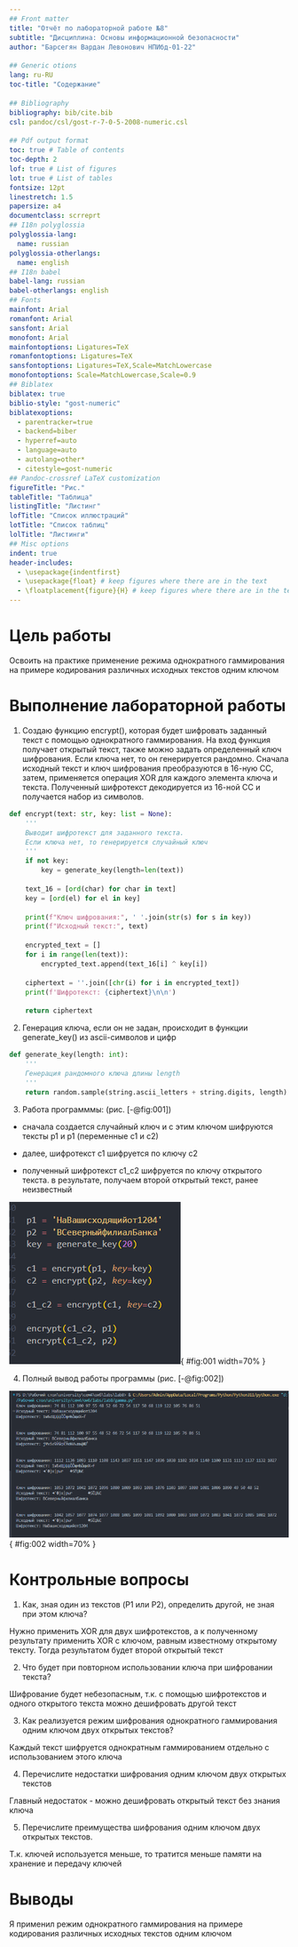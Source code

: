 ```yaml
---
## Front matter
title: "Отчёт по лабораторной работе №8"
subtitle: "Дисциплина: Основы информационной безопасности"
author: "Барсегян Вардан Левонович НПИбд-01-22"

## Generic otions
lang: ru-RU
toc-title: "Содержание"

## Bibliography
bibliography: bib/cite.bib
csl: pandoc/csl/gost-r-7-0-5-2008-numeric.csl

## Pdf output format
toc: true # Table of contents
toc-depth: 2
lof: true # List of figures
lot: true # List of tables
fontsize: 12pt
linestretch: 1.5
papersize: a4
documentclass: scrreprt
## I18n polyglossia
polyglossia-lang:
  name: russian
polyglossia-otherlangs:
  name: english
## I18n babel
babel-lang: russian
babel-otherlangs: english
## Fonts
mainfont: Arial
romanfont: Arial
sansfont: Arial
monofont: Arial
mainfontoptions: Ligatures=TeX
romanfontoptions: Ligatures=TeX
sansfontoptions: Ligatures=TeX,Scale=MatchLowercase
monofontoptions: Scale=MatchLowercase,Scale=0.9
## Biblatex
biblatex: true
biblio-style: "gost-numeric"
biblatexoptions:
  - parentracker=true
  - backend=biber
  - hyperref=auto
  - language=auto
  - autolang=other*
  - citestyle=gost-numeric
## Pandoc-crossref LaTeX customization
figureTitle: "Рис."
tableTitle: "Таблица"
listingTitle: "Листинг"
lofTitle: "Список иллюстраций"
lotTitle: "Список таблиц"
lolTitle: "Листинги"
## Misc options
indent: true
header-includes:
  - \usepackage{indentfirst}
  - \usepackage{float} # keep figures where there are in the text
  - \floatplacement{figure}{H} # keep figures where there are in the text
---
```


# Цель работы

Освоить на практике применение режима однократного гаммирования на примере кодирования различных исходных текстов одним ключом

# Выполнение лабораторной работы

1. Создаю функцию encrypt(), которая будет шифровать заданный текст с помощью однократного гаммирования. На вход функция получает открытый текст, также можно задать определенный ключ шифрования. Если ключа нет, то он генерируется рандомно. Сначала исходный текст и ключ шифрования преобразуются в 16-ную СС, затем, применяется операция XOR для каждого элемента ключа и текста. Полученный шифротекст декодируется из 16-ной СС и получается набор из символов.

```Python
def encrypt(text: str, key: list = None):
    '''
    Выводит шифротекст для заданного текста.
    Если ключа нет, то генерируется случайный ключ
    '''
    if not key:
        key = generate_key(length=len(text))

    text_16 = [ord(char) for char in text]    
    key = [ord(el) for el in key]

    print(f"Ключ шифрования:", ' '.join(str(s) for s in key))
    print(f"Исходный текст:", text)

    encrypted_text = []
    for i in range(len(text)):
        encrypted_text.append(text_16[i] ^ key[i])

    ciphertext = ''.join([chr(i) for i in encrypted_text])
    print(f'Шифротекст: {ciphertext}\n\n')

    return ciphertext
```

2. Генерация ключа, если он не задан, происходит в функции generate_key() из ascii-символов и цифр

```Python
def generate_key(length: int):
    '''
    Генерация рандомного ключа длины length
    '''
    return random.sample(string.ascii_letters + string.digits, length)
```

3. Работа программмы: (рис. [-@fig:001])

- сначала создается случайный ключ и с этим ключом шифруются тексты p1 и p1 (переменные c1 и c2)

- далее, шифротекст с1 шифруется по ключу c2

- полученный шифротекст c1_c2 шифруется по ключу открытого текста. в результате, получаем второй открытый текст, ранее неизвестный

![Работа программы](image/1.png){ #fig:001 width=70% }

4. Полный вывод работы программы (рис. [-@fig:002])

![Работа программы](image/2.png){ #fig:002 width=70% }


# Контрольные вопросы

1. Как, зная один из текстов (P1 или P2), определить другой, не зная при этом ключа?

Нужно применить XOR для двух шифротекстов, а к полученному результату применить XOR с ключом, равным известному открытому тексту. Тогда результатом будет второй открытый текст

2. Что будет при повторном использовании ключа при шифровании текста?

Шифрование будет небезопасным, т.к. с помощью шифротекстов и одного открытого текста можно дешифровать другой текст

3. Как реализуется режим шифрования однократного гаммирования одним ключом двух открытых текстов?

Каждый текст шифруется однократным гаммированием отдельно с использованием этого ключа

4. Перечислите недостатки шифрования одним ключом двух открытых текстов

Главный недостаток - можно дешифровать открытый текст без знания ключа

5. Перечислите преимущества шифрования одним ключом двух открытых текстов.

Т.к. ключей используется меньше, то тратится меньше памяти на хранение и передачу ключей

# Выводы

Я применил режим однократного гаммирования на примере кодирования различных исходных текстов одним ключом
